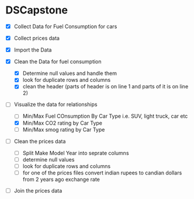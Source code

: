 # DSCapstone
- [x] Collect Data for Fuel Consumption for cars
- [X] Collect prices data
- [x] Import the Data
- [x] Clean the Data for fuel consumption
    - [x] Determine null values and handle them
    - [x] look for duplicate rows and columns
    - [x] clean the header (parts of header is on line 1 and parts of it is on line 2)
- [ ] Visualize the data for relationships
    - [ ] Min/Max Fuel COnsumption By Car Type i.e. SUV, light truck, car etc
    - [x] Min/Max CO2 rating by Car Type
    - [ ] Min/Max smog rating by Car Type 
- [ ] Clean the prices data
    - [ ] Split Make Model Year into seprate columns
    - [ ] determine null values
    - [ ] look for duplicate rows and columns
    - [ ] for one of the prices files convert indian rupees to candian dollars from 2 years ago exchange rate
- [ ] Join the prices data
       
